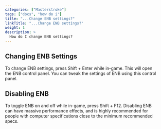 ```yaml
---
categories: ["Masterstroke"]
tags: ["docs", "how do i"] 
title: "...Change ENB settings?"
linkTitle: "...Change ENB settings?"
weight: 1
description: >
  How do I change ENB settings?
---
```


## Changing ENB Settings

To change ENB settings, press Shift + Enter while in-game. This will open the ENB control panel. You can tweak the settings of ENB using this control panel.

## Disabling ENB

To toggle ENB on and off while in-game, press Shift + F12. Disabling ENB can have massive performance effects, and is highly recommended for people with computer specifications close to the minimum recommended specs. 